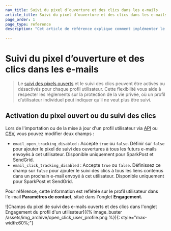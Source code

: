 ```yaml
---
nav_title: Suivi du pixel d’ouverture et des clics dans les e-mails
article_title: Suivi du pixel d’ouverture et des clics dans les e-mails
page_order: 1
page_type: reference
description: "Cet article de référence explique comment implémenter le suivi du pixel d’ouverture et des clics dans les e-mails."

---
```


# Suivi du pixel d’ouverture et des clics dans les e-mails

> Le [suivi des pixels ouverts]({{site.baseurl}}/user_guide/administrative/app_settings/email_settings/#changing-location-of-tracking-pixel) et le suivi des clics peuvent être activés ou désactivés pour chaque profil utilisateur. Cette flexibilité vous aide à respecter les règlements sur la protection de la vie privée, où un profil d’utilisateur individuel peut indiquer qu’il ne veut plus être suivi.

## Activation du pixel ouvert ou du suivi des clics

Lors de l'importation ou de la mise à jour d'un profil utilisateur via [API]({{site.baseurl}}/api/objects_filters/user_attributes_object/#braze-user-profile-fields) ou [CSV]({{site.baseurl}}/user_guide/data_and_analytics/user_data_collection/user_import/#csv), vous pouvez modifier deux champs :

- `email_open_tracking_disabled` : Accepte `true` ou `false`. Définir sur `false` pour ajouter le pixel de suivi des ouvertures à tous les futurs e-mails envoyés à cet utilisateur. Disponible uniquement pour SparkPost et SendGrid.
- `email_click_tracking_disabled` : Accepte `true` ou `false`. Définissez ce champ sur `false` pour ajouter le suivi des clics à tous les liens contenus dans un prochain e-mail envoyé à cet utilisateur. Disponible uniquement pour SparkPost et SendGrid.

Pour référence, cette information est reflétée sur le profil utilisateur dans l'e-mail **Paramètres de contact**, situé dans l'onglet **Engagement.** 

![Champs du pixel de suivi des e-mails ouverts et des clics dans l'onglet Engagement du profil d'un utilisateur]({% image_buster /assets/img_archive/open_click_user_profile.png %}){: style="max-width:60%;"}

